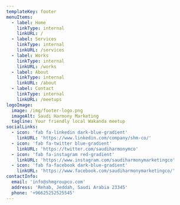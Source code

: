 ```yaml
---
templateKey: footer
menuItems:
  - label: Home
    linkType: internal
    linkURL: /
  - label: Services
    linkType: internal
    linkURL: /services
  - label: Works
    linkType: internal
    linkURL: /works
  - label: About
    linkType: internal
    linkURL: /about
  - label: Contact
    linkType: internal
    linkURL: /meetups
logoImage:
  image: /img/footer-logo.png
  imageAlt: Saudi Harmony Marketing
  tagline: Your friendly local Wakanda meetup
socialLinks:
  - icon: 'fab fa-linkedin dark-blue-gradient'
    linkURL: 'https://www.linkedin.com/company/shm-co/'
  - icon: 'fab fa-twitter blue-gradient'
    linkURL: 'https://twitter.com/saudiharmonymco'
  - icon: 'fab fa-instagram red-gradient'
    linkURL: 'https://www.instagram.com/saudiharmonymarketingco'
  - icon: 'fab fa-facebook dark-blue-gradient'
    linkURL: 'https://www.facebook.com/saudiharmonymarketingco/'
contactInfo:
  email: 'info@shmgroupco.com'
  address: 'Rehab, Jeddah, Saudi Arabia 23345'
  phone: '+96625252525545'
---
```


